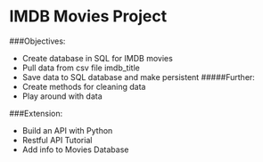 # IMDB Movies Project
###Objectives:
- Create database in SQL for IMDB movies
- Pull data from csv file imdb_title
- Save data to SQL database and make persistent
#####Further:
- Create methods for cleaning data
- Play around with data

###Extension:
- Build an API with Python
- Restful API Tutorial
- Add info to Movies Database